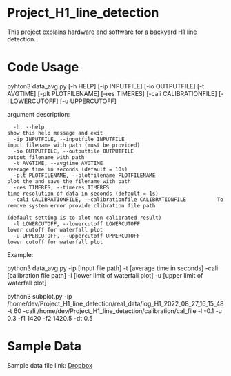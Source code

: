 # Project_H1_line_detection
This project explains hardware and software for a backyard H1 line detection.


# Code Usage
pyhton3 data_avg.py [-h HELP] [-ip INPUTFILE] [-io OUTPUTFILE] [-t AVGTIME] [-plt PLOTFILENAME] [-res TIMERES] [-cali CALIBRATIONFILE] [-l LOWERCUTOFF] [-u UPPERCUTOFF]


argument description:

      -h, --help                                                        show this help message and exit
      -ip INPUTFILE, --inputfile INPUTFILE                              input filename with path (must be provided)
      -io OUTPUTFILE, --outputfile OUTPUTFILE                           output filename with path
      -t AVGTIME, --avgtime AVGTIME                                     average time in seconds (default = 10s)
      -plt PLOTFILENAME, --plotfilename PLOTFILENAME                    plot the and save the filename with path
      -res TIMERES, --timeres TIMERES                                   time resolution of data in seconds (default = 1s)
      -cali CALIBRATIONFILE, --calibrationfile CALIBRATIONFILE          To remove system error provide clibration file path
                                                                        (default setting is to plot non calibrated result)
      -l LOWERCUTOFF, --lowercutoff LOWERCUTOFF                         lower cutoff for waterfall plot
      -u UPPERCUTOFF, --uppercutoff UPPERCUTOFF                         lower cutoff for waterfall plot


Example:

python3 data_avg.py -ip [Input file path] -t [average time in seconds] -cali [calibration file path] -l [lower limit of waterfall plot] -u [upper limit of waterfall plot]

python3 subplot.py -ip /home/dev/Project_H1_line_detection/real_data/log_H1_2022_08_27_16_15_48 -t 60 -cali /home/dev/Project_H1_line_detection/calibration/cal_file -l -0.1 -u 0.3 -f1 1420 -f2 1420.5 -dt 0.5

# Sample Data
Sample data file link: [Dropbox](https://www.dropbox.com/sh/fiapt4wd439nawa/AAAxG33dJw-1ByZ5uw9c7XEaa?dl=0)
